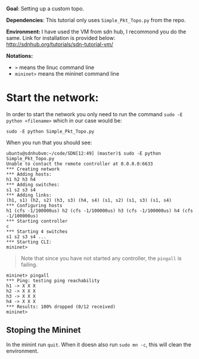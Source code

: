 <b>Goal</b>: Setting up a custom topo. 

<b>Dependencies</b>: This tutorial only uses `Simple_Pkt_Topo.py` from the repo.

<b>Environment: </b> I have used the VM from sdn hub, I recommond you do the same. Link for installation is provided below: http://sdnhub.org/tutorials/sdn-tutorial-vm/

<b>Notations: </b>
 - `>` means the linuc command line <br>
 - `mininet>` means the mininet command line

# Start the network: 
In order to start the network you only need to run the command `sudo -E python <filename>`
which in our case would be:
```
sudo -E python Simple_Pkt_Topo.py
```
When you run that you should see: 

```
ubuntu@sdnhubvm:~/code/SDN[12:49] (master)$ sudo -E python Simple_Pkt_Topo.py 
Unable to contact the remote controller at 0.0.0.0:6633
*** Creating network
*** Adding hosts:
h1 h2 h3 h4 
*** Adding switches:
s1 s2 s3 s4 
*** Adding links:
(h1, s1) (h2, s2) (h3, s3) (h4, s4) (s1, s2) (s1, s3) (s1, s4) 
*** Configuring hosts
h1 (cfs -1/100000us) h2 (cfs -1/100000us) h3 (cfs -1/100000us) h4 (cfs -1/100000us) 
*** Starting controller
c 
*** Starting 4 switches
s1 s2 s3 s4 ...
*** Starting CLI:
mininet> 

```
> Note that since you have not started any controller, the `pingall` is failing. 
  ```
  mininet> pingall
  *** Ping: testing ping reachability
  h1 -> X X X 
  h2 -> X X X 
  h3 -> X X X 
  h4 -> X X X 
  *** Results: 100% dropped (0/12 received)
  mininet> 
  ```


## Stoping the Mininet

In the minint run `quit`. When it doesn also run `sudo mn -c`, this will clean the environment.
